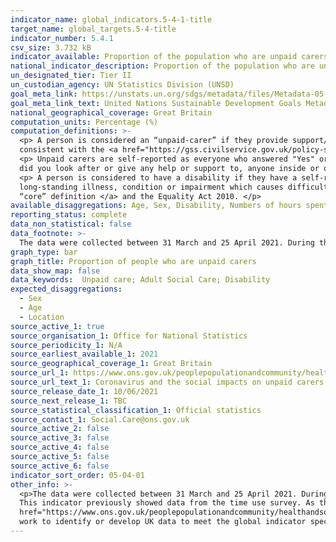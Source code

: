 ```yaml
---
indicator_name: global_indicators.5-4-1-title
target_name: global_targets.5-4-title
indicator_number: 5.4.1
csv_size: 3.732 kB
indicator_available: Proportion of the population who are unpaid carers
national_indicator_description: Proportion of the population who are unpaid carers, by time spent on unpaid care, disability status, age and sex. 
un_designated_tier: Tier II
un_custodian_agency: UN Statistics Division (UNSD)
goal_meta_link: https://unstats.un.org/sdgs/metadata/files/Metadata-05-04-01.pdf
goal_meta_link_text: United Nations Sustainable Development Goals Metadata (PDF 337 KB)
national_geographical_coverage: Great Britain 
computation_units: Percentage (%)
computation_definitions: >-
  <p> A person is considered an “unpaid-carer” if they provide support/care to an individual who has needs due to physical or mental health condition(s) or illness(es), or problems related to old age, excluding anything they did as part of their paid employment. This definition is
  consistent with the <a href="https://gss.civilservice.gov.uk/policy-store/unpaid-care/"> Government Statistical Service (GSS) harmonised “core” definition </a>. </p>
  <p> Unpaid carers are self-reported as everyone who answered "Yes" or "No" to the question -  "In the past seven days,
  did you look after or give any help or support to, anyone inside or outside your household because they have - long-term physical or mental health conditions or illnesses, or problems related to old age?" </p>
  <p> A person is considered to have a disability if they have a self-reported
  long-standing illness, condition or impairment which causes difficulty with day-to-day activities. his definition is consistent with the <a href="https://gss.civilservice.gov.uk/policy-store/measuring-disability-for-the-equality-act-2010/"> Government Statistical Service (GSS) harmonised
  “core” definition </a> and the Equality Act 2010. </p>
available_disaggregations: Age, Sex, Disability, Numbers of hours spent 
reporting_status: complete
data_non_statistical: false
data_footnote: >-
  The data were collected between 31 March and 25 April 2021. During this period the “rule of 6” was in place in England (29 March), “stay local” restrictions were lifted in Wales (from 27 March), and “stay home” rules in Scotland were replaced by “stay local” rules (2 April).
graph_type: bar
graph_title: Proportion of people who are unpaid carers
data_show_map: false
data_keywords:  Unpaid care; Adult Social Care; Disability 
expected_disaggregations:
  - Sex
  - Age
  - Location
source_active_1: true
source_organisation_1: Office for National Statistics
source_periodicity_1: N/A 
source_earliest_available_1: 2021
source_geographical_coverage_1: Great Britain 
source_url_1: https://www.ons.gov.uk/peoplepopulationandcommunity/healthandsocialcare/socialcare/datasets/coronavirusandthesocialimpactsonunpaidcarersingreatbritain
source_url_text_1: Coronavirus and the social impacts on unpaid carers in Great Britain
source_release_date_1: 10/06/2021
source_next_release_1: TBC
source_statistical_classification_1: Official statistics
source_contact_1: Social.Care@ons.gov.uk
source_active_2: false
source_active_3: false
source_active_4: false
source_active_5: false
source_active_6: false
indicator_sort_order: 05-04-01
other_info: >-
  <p>The data were collected between 31 March and 25 April 2021. During this period the “rule of 6” was in place in England (29 March), “stay local” restrictions were lifted in Wales (from 27 March), and “stay home” rules in Scotland were replaced by “stay local” rules (2 April).</p>  <p>
  This indicator previously showed data from the time use survey. As this  data is discontinued it has been replaced by data from the OPN, currently displayed. </p>  <p> For more information about this data please see the  <a
  href="https://www.ons.gov.uk/peoplepopulationandcommunity/healthandsocialcare/socialcare/articles/coronavirusandthesocialimpactsonunpaidcarersingreatbritain/april2021">publication</a>.</p> This indicator is being used as an approximation of the UN SDG Indicator. Where possible, we will
  work to identify or develop UK data to meet the global indicator specification. This indicator has been identified in collaboration with topic experts.
---
```

